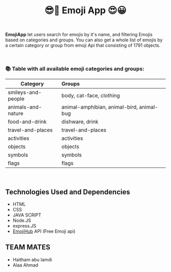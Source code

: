 <div align="center">
<h1>&#128526;&#129315; Emoji App &#128525;&#128512;
</h1>
</div>
<br/>

**EmojiApp** let users search for emojis by it's name, and filtering Emojis based on categories and groups. You can also get a whole list of emojis by a certain category or group from emoji Api that consisting of 1791 objects.

</br>

### 📚 Table with all available emoji categories and groups:

| Category           | Groups|
| ------------------ | :---------------------------------------------------------------------------------------------------------------------------------------------------------------------------------------------------------------------- |
| smileys-and-people | body, cat-face, clothing                        |
| animals-and-nature | animal-amphibian, animal-bird, animal-bug       |
| food-and-drink     | dishware, drink                                 |
| travel-and-places  | travel-and-places                               |
| activities         | activities                                      |
| objects            | objects                                         |
| symbols            | symbols                                         |
| flags              | flags                                           |

<br/>

## Technologies Used and Dependencies

- HTML
- CSS
- JAVA SCRIPT
- Node.JS
- express.JS
- [EmojiHub](https://github.com/cheatsnake/emojihub) API (Free Emoji api)

## TEAM MATES

- Haitham abu lamdi
- Alaa Ahmad